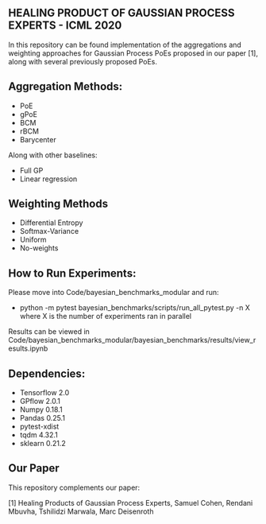## HEALING PRODUCT OF GAUSSIAN PROCESS EXPERTS - ICML 2020

In this repository can be found implementation of the aggregations and weighting approaches for Gaussian Process PoEs proposed in our paper [1], along with several previously proposed PoEs.

## Aggregation Methods:

* PoE
* gPoE
* BCM
* rBCM
* Barycenter

Along with other baselines:

* Full GP
* Linear regression

## Weighting Methods
* Differential Entropy
* Softmax-Variance
* Uniform
* No-weights

## How to Run Experiments:
Please move into Code/bayesian_benchmarks_modular and run:
* python -m pytest bayesian_benchmarks/scripts/run_all_pytest.py -n X
where X is the number of experiments ran in parallel

Results can be viewed in Code/bayesian_benchmarks_modular/bayesian_benchmarks/results/view_results.ipynb

## Dependencies:
* Tensorflow 2.0
* GPflow 2.0.1
* Numpy 0.18.1
* Pandas 0.25.1
* pytest-xdist
* tqdm 4.32.1
* sklearn 0.21.2


## Our Paper
This repository complements our paper:

[1] Healing Products of Gaussian Process Experts, Samuel Cohen, Rendani Mbuvha, Tshilidzi Marwala, Marc Deisenroth

